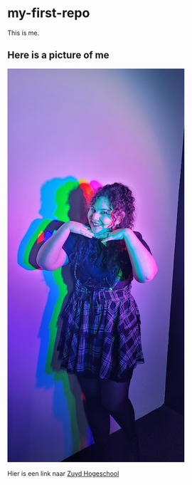 # my-first-repo

This is me.
## Here is a picture of me
![A picture of me](img/it-is-me.jpg)

Hier is een link naar [Zuyd Hogeschool](https:zuyd.nl)
